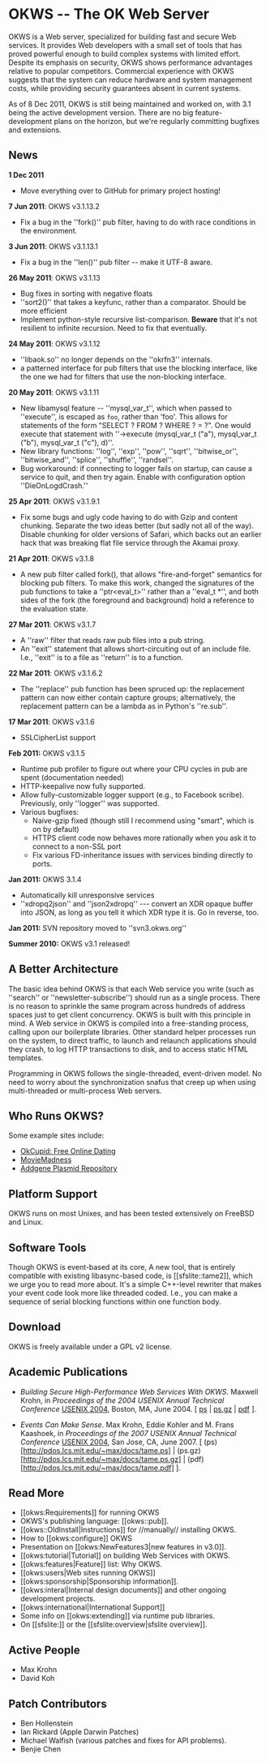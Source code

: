 # OKWS  -- The OK Web Server

OKWS is a Web server, specialized for building fast and secure Web
services. It provides Web developers with a small set of tools that
has proved powerful enough to build complex systems with limited
effort. Despite its emphasis on security, OKWS shows performance
advantages relative to popular competitors. Commercial experience with
OKWS suggests that the system can reduce hardware and system
management costs, while providing security guarantees absent in
current systems.

As of 8 Dec 2011, OKWS is still being maintained and worked on, with
3.1 being the active development version.  There are no big
feature-development plans on the horizon, but we're regularly
committing bugfixes and extensions.

## News

**1 Dec 2011**

  * Move everything over to GitHub for primary project hosting!

**7 Jun 2011**: OKWS v3.1.13.2

  * Fix a bug in the ''fork()'' pub filter, having to do with race conditions in the environment.

**3 Jun 2011**: OKWS v3.1.13.1

  * Fix a bug in the ''len()'' pub filter -- make it UTF-8 aware.

**26 May 2011**: OKWS v3.1.13

  * Bug fixes in sorting with negative floats
  * ''sort2()'' that takes a keyfunc, rather than a comparator.  Should be more efficient
  * Implement python-style recursive list-comparison. **Beware** that it's not resilient to infinite recursion.  Need to fix that eventually.

**24 May 2011**: OKWS v3.1.12

  * ''libaok.so'' no longer depends on the ''okrfn3'' internals.
  * a patterned interface for pub filters that use the blocking interface, like the one we had for filters that use the non-blocking interface. 

**20 May 2011**: OKWS v3.1.11

  * New libamysql feature  -- ''mysql_var_t'', which when passed to ''execute'', is escaped as `foo`, rather than 'foo'.  This allows for statements of the form "SELECT ? FROM ? WHERE ? = ?".  One would execute that statement with ''->execute (mysql_var_t ("a"), mysql_var_t ("b"), mysql_var_t ("c"), d)''.
  * New library functions: ''log'', ''exp'', ''pow'', ''sqrt'', ''bitwise_or'', ''bitwise_and'', ''splice'', ''shuffle'', ''randsel''.
  * Bug workaround: if connecting to logger fails on startup, can cause a service to quit, and then try again.  Enable with configuration option ''DieOnLogdCrash.''

**25 Apr 2011**: OKWS v3.1.9.1

  * Fix some bugs and ugly code having to do with Gzip and content chunking.  Separate the two ideas better (but sadly not all of the way). Disable chunking for older versions of Safari, which backs out an earlier hack that was breaking flat file service through the Akamai proxy.

**21 Apr 2011**: OKWS v3.1.8

  * A new pub filter called fork(), that allows "fire-and-forget" semantics for blocking pub filters.  To make this work, changed the signatures of the pub functions to take a ''ptr<eval_t>'' rather than a ''eval_t *'', and both sides of the fork (the foreground and background) hold a reference to the evaluation state.

**27 Mar 2011**: OKWS v3.1.7

  * A ''raw'' filter that reads raw pub files into a pub string.
  * An ''exit'' statement that allows short-circuiting out of an include file. I.e., ''exit'' is to a  file as ''return'' is to a function.

**22 Mar 2011**: OKWS v3.1.6.2

  * The ''replace'' pub function has been spruced up: the replacement pattern can now either contain capture groups; alternatively, the replacement pattern can be a lambda as in Python's ''re.sub''.

**17 Mar 2011**: OKWS v3.1.6

  * SSLCipherList support

**Feb 2011:** OKWS v3.1.5

  * Runtime pub profiler to figure out where your CPU cycles in pub are spent (documentation needed)
  * HTTP-keepalive now fully supported.
  * Allow fully-customizable logger support (e.g., to Facebook scribe).  Previously, only ''logger'' was supported.
  * Various bugfixes:
    * Naive-gzip fixed (though still I recommend using "smart", which is on by default)
    * HTTPS client code now behaves more rationally when you ask it to connect to a non-SSL port
    * Fix various FD-inheritance issues with services binding directly to ports.

**Jan 2011:** OKWS 3.1.4

   * Automatically kill unresponsive services
   * ''xdropq2json'' and ''json2xdropq'' --- convert an XDR opaque buffer into JSON, as long as you tell it which XDR type it is.  Go in reverse, too.

**Jan 2011:** SVN repository moved to ''svn3.okws.org''

**Summer 2010:** OKWS v3.1 released!

## A Better Architecture

The basic idea behind OKWS is that each Web service you write (such as
''search'' or ''newsletter-subscribe'') should run as a single
process. There is no reason to sprinkle the same program across
hundreds of address spaces just to get client concurrency. OKWS is
built with this principle in mind. A Web service in OKWS is compiled
into a free-standing process, calling upon our boilerplate
libraries. Other standard helper processes run on the system, to
direct traffic, to launch and relaunch applications should they crash,
to log HTTP transactions to disk, and to access static HTML templates.

Programming in OKWS follows the single-threaded, event-driven
model. No need to worry about the synchronization snafus that creep up
when using multi-threaded or multi-process Web servers.

## Who Runs OKWS?

Some example sites include:

* [OkCupid: Free Online Dating](http://www.okcupid.com)
* [MovieMadness](http://www.movie-madness.org)
* [Addgene Plasmid Repository](http://www.addgene.com)

## Platform Support

OKWS runs on most Unixes, and has been tested extensively on FreeBSD and Linux.

## Software Tools

Though OKWS is event-based at its core, A new tool, that is entirely
compatible with existing libasync-based code, is [[sfslite::tame2]],
which we urge you to read more about.  It's a simple C++-level
rewriter that makes your event code look more like threaded coded.
I.e., you can make a sequence of serial blocking functions within one
function body.

## Download

OKWS is freely available under a GPL v2 license.

## Academic Publications

* _Building Secure High-Performance Web Services With OKWS_.
  Maxwell Krohn,
  in _Proceedings of the 2004 USENIX Annual Technical Conference_ 
  [USENIX 2004](http://www.usenix.org/events/usenix04/),
  Boston, MA, June 2004. 
  [ [ps](http://pdos.lcs.mit.edu/~max/docs/okws.ps)  |
    [ps.gz](http://pdos.lcs.mit.edu/~max/docs/okws.ps.gz) |
    [pdf](http://pdos.lcs.mit.edu/~max/docs/okws.pdf) ].

* _Events Can Make Sense_.
  Max Krohn, Eddie Kohler and M. Frans Kaashoek, 
  in _Proceedings of the 2007 USENIX Annual Technical Conference_
  [USENIX 2004](http://www.usenix.org/events/usenix07/),
  San Jose, CA, June 2007. 
  [ (ps)[http://pdos.lcs.mit.edu/~max/docs/tame.ps] | 
    (ps.gz)[http://pdos.lcs.mit.edu/~max/docs/tame.ps.gz] | 
    (pdf)[http://pdos.lcs.mit.edu/~max/docs/tame.pdf] ].



## Read More

  * [[okws:Requirements]] for running OKWS
  * OKWS's publishing language: [[okws::pub]].
  * [[okws::OldInstall|Instructions]] for //manually// installing OKWS.
  * How to [[okws:configure]] OKWS
  * Presentation on [[okws:NewFeatures3|new features in v3.0]].
  * [[okws:tutorial|Tutorial]] on building Web Services with OKWS.
  * [[okws:features|Feature]] list: Why OKWS.
  * [[okws:users|Web sites running OKWS]]
  * [[okws:sponsorship|Sponsorship information]].
  * [[okws:interal|Internal design documents]] and other ongoing development projects.
  * [[okws:international|International Support]]
  * Some info on [[okws:extending]] via runtime pub libraries.
  * On [[sfslite:]] or the [[sfslite:overview|sfslite overview]].

## Active People

  * Max Krohn
  * David Koh

## Patch Contributors

  * Ben Hollenstein
  * Ian Rickard (Apple Darwin Patches)
  * Michael Walfish (various patches and fixes for API problems).
  * Benjie Chen

